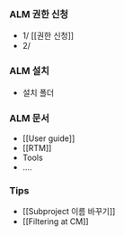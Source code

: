 ### ALM 권한 신청
- 1/ [[권한 신청]]
- 2/ 


### ALM 설치
- 설치 폴더

### ALM 문서
- [[User guide]]
- [[RTM]]
- Tools
- ....

### Tips
- [[Subproject 이름 바꾸기]]
- [[Filtering at CM]]

